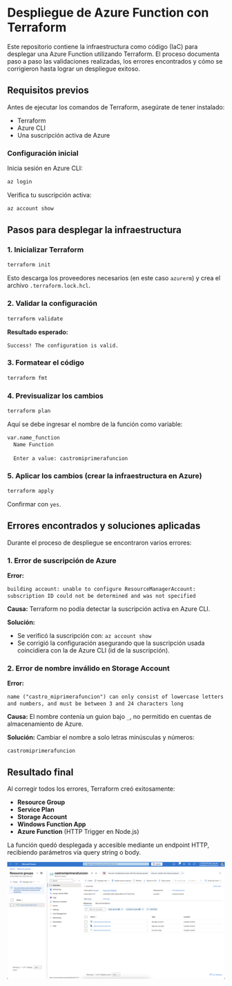 # Despliegue de Azure Function con Terraform

Este repositorio contiene la infraestructura como código (IaC) para desplegar una Azure Function utilizando Terraform. El proceso documenta paso a paso las validaciones realizadas, los errores encontrados y cómo se corrigieron hasta lograr un despliegue exitoso.

## Requisitos previos

Antes de ejecutar los comandos de Terraform, asegúrate de tener instalado:

- Terraform
- Azure CLI
- Una suscripción activa de Azure

### Configuración inicial

Inicia sesión en Azure CLI:
```bash
az login
```

Verifica tu suscripción activa:
```bash
az account show
```

## Pasos para desplegar la infraestructura

### 1. Inicializar Terraform

```bash
terraform init
```

Esto descarga los proveedores necesarios (en este caso `azurerm`) y crea el archivo `.terraform.lock.hcl`.

### 2. Validar la configuración

```bash
terraform validate
```

**Resultado esperado:**
```
Success! The configuration is valid.
```

### 3. Formatear el código

```bash
terraform fmt
```

### 4. Previsualizar los cambios

```bash
terraform plan
```

Aquí se debe ingresar el nombre de la función como variable:

```
var.name_function
  Name Function

  Enter a value: castromiprimerafuncion
```

### 5. Aplicar los cambios (crear la infraestructura en Azure)

```bash
terraform apply
```

Confirmar con `yes`.

## Errores encontrados y soluciones aplicadas

Durante el proceso de despliegue se encontraron varios errores:

### 1. Error de suscripción de Azure

**Error:**
```
building account: unable to configure ResourceManagerAccount: subscription ID could not be determined and was not specified
```

**Causa:** Terraform no podía detectar la suscripción activa en Azure CLI.

**Solución:**
- Se verificó la suscripción con: `az account show`
- Se corrigió la configuración asegurando que la suscripción usada coincidiera con la de Azure CLI (id de la suscripción).

### 2. Error de nombre inválido en Storage Account

**Error:**
```
name ("castro_miprimerafuncion") can only consist of lowercase letters and numbers, and must be between 3 and 24 characters long
```

**Causa:** El nombre contenía un guion bajo `_`, no permitido en cuentas de almacenamiento de Azure.

**Solución:** Cambiar el nombre a solo letras minúsculas y números:
```
castromiprimerafuncion
```

## Resultado final

Al corregir todos los errores, Terraform creó exitosamente:

- **Resource Group**
- **Service Plan**
- **Storage Account**
- **Windows Function App**
- **Azure Function** (HTTP Trigger en Node.js)

La función quedó desplegada y accesible mediante un endpoint HTTP, recibiendo parámetros vía query string o body.

![Resultado en Azure Portal](ResourceGroup.png)